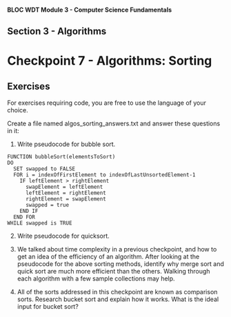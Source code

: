 #### BLOC WDT Module 3 - Computer Science Fundamentals
## Section 3 - Algorithms
# Checkpoint 7 - Algorithms: Sorting

## Exercises
For exercises requiring code, you are free to use the language of your choice.

Create a file named algos_sorting_answers.txt and answer these questions in it:

1. Write pseudocode for bubble sort.
```
FUNCTION bubbleSort(elementsToSort)
DO
  SET swapped to FALSE
  FOR i = indexOfFirstElement to indexOfLastUnsortedElement-1
    IF leftElement > rightElement
      swapElement = leftElement
      leftElement = rightElement
      rightElement = swapElement
      swapped = true
    END IF
  END FOR
WHILE swapped is TRUE
```

2. Write pseudocode for quicksort.

3. We talked about time complexity in a previous checkpoint, and how to get an idea of the efficiency of an algorithm. After looking at the pseudocode for the above sorting methods, identify why merge sort and quick sort are much more efficient than the others. Walking through each algorithm with a few sample collections may help.

4. All of the sorts addressed in this checkpoint are known as comparison sorts. Research bucket sort and explain how it works. What is the ideal input for bucket sort?
